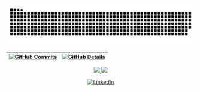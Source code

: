 <div align="center">

<picture>
  <source media="(prefers-color-scheme: dark)" srcset="https://raw.githubusercontent.com/platane/platane/output/github-contribution-grid-snake-dark.svg">
  <source media="(prefers-color-scheme: light)" srcset="https://raw.githubusercontent.com/platane/platane/output/github-contribution-grid-snake.svg">
  <img alt="github contribution grid snake animation" src="https://raw.githubusercontent.com/platane/platane/output/github-contribution-grid-snake.svg">
</picture>

 | [![GitHub Commits](http://github-profile-summary-cards.vercel.app/api/cards/productive-time?username=Luaans&theme=github_dark&utcOffset=-3)](https://github.com/vn7n24fzkq/github-profile-summary-cards) | [![GitHub Details](http://github-profile-summary-cards.vercel.app/api/cards/profile-details?username=Luaans&theme=github_dark)](https://github.com/vn7n24fzkq/github-profile-summary-cards) |
 | ----------- | ----------- |

<a href="https://skillicons.dev" align="center">
  <img src="https://skillicons.dev/icons?i=git,github,vscode,python,javascript,css,html,java,eclipse,linux,mint,notion,obsidian" />
 
  <img src="https://skillicons.dev/icons?i=vite,postman,mysql,mongodb,docker" />
</a>

[![LinkedIn](https://img.shields.io/badge/LinkedIn-%230077B5.svg?logo=linkedin)](https://www.linkedin.com/in/luan-silva-603447328?utm_source=share&utm_campaign=share_via&utm_content=profile&utm_medium=android_app)

</div>

